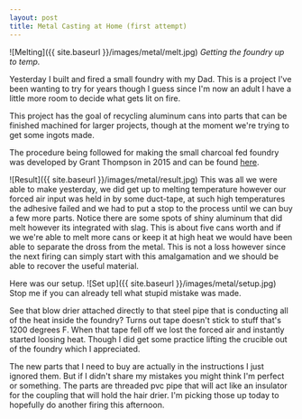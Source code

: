 ```yaml
---
layout: post
title: Metal Casting at Home (first attempt)
---
```


![Melting]({{ site.baseurl }}/images/metal/melt.jpg)
*Getting the foundry up to temp.*

Yesterday I built and fired a small foundry with my Dad. This is a project I've been wanting to try for years though I guess since I'm now an adult I have a little more room to decide what gets lit on fire.

This project has the goal of recycling aluminum cans into parts that can be finished machined for larger projects, though at the moment we're trying to get some ingots made. 

The procedure being followed for making the small charcoal fed foundry was developed by Grant Thompson in 2015 and can be found [here](https://www.youtube.com/watch?v=hHD10DjxM1g).

![Result]({{ site.baseurl }}/images/metal/result.jpg)
This was all we were able to make yesterday, we did get up to melting temperature however our forced air input was held in by some duct-tape, at such high temperatures the adhesive failed and we had to put a stop to the process until we can buy a few more parts. Notice there are some spots of shiny aluminum that did melt however its integrated with slag. This is about five cans worth and if we we're able to melt more cans or keep it at high heat we would have been able to separate the dross from the metal. This is not a loss however since the next firing can simply start with this amalgamation and we should be able to recover the useful material.

Here was our setup.
![Set up]({{ site.baseurl }}/images/metal/setup.jpg)
Stop me if you can already tell what stupid mistake was made.

See that blow drier attached directly to that steel pipe that is conducting all of the heat inside the foundry? Turns out tape doesn't stick to stuff that's 1200 degrees F. When that tape fell off we lost the forced air and instantly started loosing heat. Though I did get some practice lifting the crucible out of the foundry which I appreciated. 

The new parts that I need to buy are actually in the instructions I just ignored them. But if I didn't share my mistakes you might think I'm perfect or something. The parts are threaded pvc pipe that will act like an insulator for the coupling that will hold the hair drier. I'm picking those up today to hopefully do another firing this afternoon. 